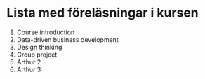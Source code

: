 # Lista med föreläsningar i kursen 
1. Course introduction
2. Data-driven business development
3. Design thinking
4. Group project
5. Arthur 2
6. Arthur 3
